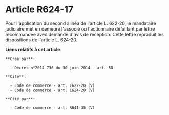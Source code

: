 # Article R624-17

Pour l'application du second alinéa de l'article L. 622-20, le mandataire judiciaire met en demeure l'associé ou
l'actionnaire défaillant par lettre recommandée avec demande d'avis de réception. Cette lettre reproduit les dispositions de
l'article L. 624-20.

**Liens relatifs à cet article**

	**Créé par**:

	  - Décret n°2014-736 du 30 juin 2014 - art. 58

	**Cite**:

	  - Code de commerce - art. L622-20 (V)
	  - Code de commerce - art. L624-20 (V)

	**Cité par**:

	  - Code de commerce - art. R641-35 (V)
